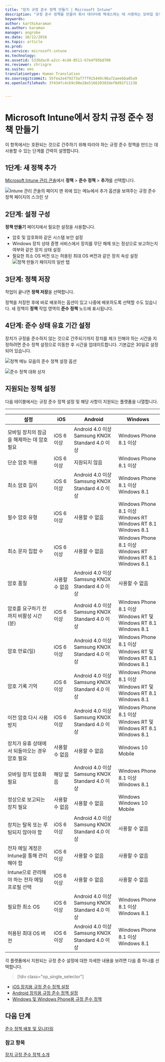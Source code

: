 ```yaml
---
title: "장치 규정 준수 정책 만들기 | Microsoft Intune"
description: "규정 준수 정책을 만들어 회사 데이터에 액세스하는 데 사용하는 모바일 장치 및 PC 보안을 유지합니다."
keywords: 
author: karthikaraman
ms.author: karaman
manager: angrobe
ms.date: 10/12/2016
ms.topic: article
ms.prod: 
ms.service: microsoft-intune
ms.technology: 
ms.assetid: 5336dac0-a2cc-4cd4-8511-67e4f95bd700
ms.reviewer: chrisgre
ms.suite: ems
translationtype: Human Translation
ms.sourcegitcommit: 55fea2e479273af7ff915449c96a72aeebba85a9
ms.openlocfilehash: 3f434fc4cb9c90e28e516620383def8d91f11138


---
```


# Microsoft Intune에서 장치 규정 준수 정책 만들기
이 항목에서는 호환되는 것으로 간주하기 위해 따라야 하는 규정 준수 정책을 만드는 데 사용할 수 있는 단계를 간략히 설명합니다.

##  1단계: 새 정책 추가
  [Microsoft Intune 관리 콘솔](https://manage.microsoft.com)에서 **정책** &gt; **준수 정책** &gt; **추가**를 선택합니다.

  ![Intune 관리 콘솔의 페이지 맨 위에 있는 메뉴에서 추가 옵션을 보여주는 규정 준수 정책 페이지의 스크린 샷](./media/intune-sa-3a-add-compliance-policy.png)

##  2단계: 설정 구성
**정책 만들기** 페이지에서 필요한 설정을 사용합니다.
  -   암호 및 암호화와 같은 시스템 보안 설정
  -   Windows 장치 상태 증명 서비스에서 장치를 무단 해제 또는 정상으로 보고하는지 여부와 같은 장치 상태 설정
  -   필요한 최소 OS 버전 또는 허용된 최대 OS 버전과 같은 장치 속성 설정
![정책 만들기 페이지의 일반 탭 ](./media/intune-sa-3b-create-policy.png)


##  3단계: 정책 저장
작업이 끝나면 **정책 저장**을 선택합니다.

정책을 저장한 후에 바로 배포하는 옵션이 있고 나중에 배포하도록 선택할 수도 있습니다. 새 정책이 **정책** 작업 영역의 **준수 정책** 노드에 표시됩니다.

##  4단계: 준수 상태 유효 기간 설정
장치가 규정을 준수하지 않는 것으로 간주되기까지 장치를 체크 인해야 하는 시간을 지정하려면 준수 정책 설정으로 이동한 후 시간을 업데이트합니다.  기본값은 30일로 설정되어 있습니다.

![정책 메뉴 모음의 준수 정책 설정 옵션](../media/mdm-compliance-policy-settings.png)

![준수 정책 대화 상자](../media/mdm-ca-compliance-status-validity-period.png)

## 지원되는 정책 설정
다음 테이블에서는 규정 준수 정책 설정 및 해당 사항이 지원되는 플랫폼을 나열합니다.

-------------
|설정|iOS|Android|Windows|
|-----|----|-----|-----|
|모바일 장치의 잠금을 해제하는 데 암호 필요|iOS 6 이상|Android 4.0 이상 <br>Samsung KNOX Standard 4.0 이상|Windows Phone 8.1 이상|
|단순 암호 허용|iOS 6 이상|지원되지 않음|Windows Phone 8.1 이상|
|최소 암호 길이|iOS 6 이상| Android 4.0 이상<br>Samsung KNOX Standard 4.0 이상| Windows Phone 8.1 이상<br>Windows 8.1|
|필수 암호 유형|iOS 6 이상|사용할 수 없음|Windows Phone 8.1 이상 <br>Windows RT<br> Windows RT 8.1 <br>Windows 8.1|
|최소 문자 집합 수|iOS 6 이상|사용할 수 없음|Windows Phone 8.1 이상 <br>Windows RT<br> Windows RT 8.1 <br>Windows 8.1|
|암호 품질|사용할 수 없음|Android 4.0 이상 <br>Samsung KNOX Standard 4.0 이상|사용할 수 없음|
|암호를 요구하기 전까지 비활성 시간(분)|iOS 6 이상|Android 4.0 이상<br>Samsung KNOX Standard 4.0 이상|Windows Phone 8.1 이상<br>Windows RT 및 Windows RT 8.1<br>Windows 8.1|
|암호 만료(일)|iOS 6 이상|Android 4.0 이상<br>Samsung KNOX Standard 4.0 이상|Windows Phone 8.1 이상<br>Windows RT 및 Windows RT 8.1<br>Windows 8.1|
|암호 기록 기억|iOS 6 이상|Android 4.0 이상<br>Samsung KNOX Standard 4.0 이상|Windows Phone 8.1 이상<br>Windows RT 및 Windows RT 8.1<br>Windows 8.1|
|이전 암호 다시 사용 방지|iOS 6 이상|Android 4.0 이상<br>Samsung KNOX Standard 4.0 이상|Windows Phone 8.1 이상<br>Windows RT 및 Windows RT 8.1<br>Windows 8.1|
|장치가 유휴 상태에서 되돌아오는 경우 암호 필요| 사용할 수 없음| 사용할 수 없음|Windows 10 Mobile|
|모바일 장치 암호화 필요|해당 없음|Android 4.0 이상<br>Samsung KNOX Standard 4.0 이상|Windows Phone 8.1 이상<br> Windows 8.1|
|정상으로 보고되는 장치 필요| 사용할 수 없음| 사용할 수 없음|Windows <br>Windows 10 Mobile|
|장치는 탈옥 또는 루팅되지 않아야 함|iOS 6 이상|Android 4.0 이상<br>Samsung KNOX Standard 4.0 이상|사용할 수 없음|
|전자 메일 계정은 Intune을 통해 관리해야 함|iOS 6 이상|사용할 수 없음| 사용할 수 없음|
|Intune으로 관리해야 하는 전자 메일 프로필 선택|iOS 6 이상|사용할 수 없음| 사용할 수 없음|
|필요한 최소 OS|iOS 6 이상|Android 4.0 이상<br>Samsung KNOX Standard 4.0 이상| Windows Phone 8.1 이상<br>Windows 8.1|
|허용된 최대 OS 버전|iOS 6 이상|Android 4.0 이상<br>Samsung KNOX Standard 4.0 이상|Windows Phone 8.1 이상<br>Windows 8.1|

각 플랫폼에서 지원되는 규정 준수 설정에 대한 자세한 내용을 보려면 다음 중 하나를 선택합니다.
> [!div class="op_single_selector"]
- [iOS 장치용 규정 준수 정책 설정](ios-compliance-policy-settings-in-microsoft-intune.md)
- [Android 장치용 규정 준수 정책 설정](android-compliance-policy-settings-in-microsoft-intune.md)
- [Windows 및 Windows Phone용 규정 준수 정책 ](windows-compliance-policy-settings-in-microsoft-intune.md)


## 다음 단계
[준수 정책 배포 및 모니터링](deploy-and-monitor-a-device-compliance-policy-in-microsoft-intune.md)

### 참고 항목
[장치 규정 준수 정책 소개](introduction-to-device-compliance-policies-in-microsoft-intune.md)



<!--HONumber=Oct16_HO2-->


